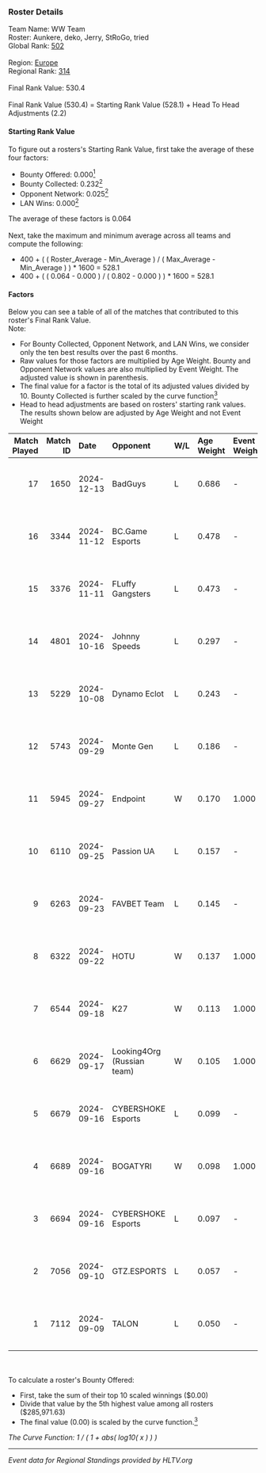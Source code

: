 ### Roster Details<br />
Team Name: WW Team<br />
Roster: Aunkere, deko, Jerry, StRoGo, tried<br />
Global Rank: [502](../../standings_global_2025_02_28.md)<br />
<br />
Region: [Europe]( ../../standings_europe_2025_02_28.md)<br />
Regional Rank: [314]( ../../standings_europe_2025_02_28.md)<br />
<br />
Final Rank Value:  530.4<br />
<br />
Final Rank Value (530.4) = Starting Rank Value (528.1) + Head To Head Adjustments (2.2)<br />

#### Starting Rank Value<br />
To figure out a rosters's Starting Rank Value, first take the average of these four factors:<br />
- Bounty Offered: 0.000[<sup>1</sup>](#table2)
- Bounty Collected: 0.232[<sup>2</sup>](#table1)
- Opponent Network: 0.025[<sup>2</sup>](#table1)
- LAN Wins: 0.000[<sup>2</sup>](#table1)

The average of these factors is 0.064<br />
<br />
Next, take the maximum and minimum average across all teams and compute the following:<br />
- 400 + ( ( Roster_Average - Min_Average ) / ( Max_Average - Min_Average ) ) * 1600 = 528.1
- 400 + ( ( 0.064 - 0.000 ) / ( 0.802 - 0.000 ) ) * 1600 = 528.1


#### Factors<br />
Below you can see a table of all of the matches that contributed to this roster's Final Rank Value.<br />
Note:<br />

- For Bounty Collected, Opponent Network, and LAN Wins, we consider only the ten best results over the past 6 months.
- Raw values for those factors are multiplied by Age Weight. Bounty and Opponent Network values are also multiplied by Event Weight. The adjusted value is shown in parenthesis.
- The final value for a factor is the total of its adjusted values divided by 10. Bounty Collected is further scaled by the curve function[<sup>3</sup>](#curveFunction)
- Head to head adjustments are based on rosters' starting rank values. The results shown below are adjusted by Age Weight and not Event Weight
<span id="table1"></span><br />


| Match Played | Match ID | Date       | Opponent                   | W/L | Age Weight | Event Weight | Bounty Collected | Opponent Network | LAN Wins  | H2H Adj. | Roster                               |
| -: | -: | :- | :- | :- | :- | :- | :- | :- | :- | -: | :- |
|           17 |     1650 | 2024-12-13 | BadGuys                    | L   | 0.686      | -            | -                | -                | -         |    -4.76 | Aunkere, deko, Jerry, StRoGo, tried  |
|           16 |     3344 | 2024-11-12 | BC.Game Esports            | L   | 0.478      | -            | -                | -                | -         |    -0.93 | Aunkere, ct0m, Jerry, StRoGo, tried  |
|           15 |     3376 | 2024-11-11 | FLuffy Gangsters           | L   | 0.473      | -            | -                | -                | -         |    -1.41 | Aunkere, ct0m, Jerry, StRoGo, tried  |
|           14 |     4801 | 2024-10-16 | Johnny Speeds              | L   | 0.297      | -            | -                | -                | -         |    -0.46 | Aunkere, ct0m, Jerry, StRoGo, tried  |
|           13 |     5229 | 2024-10-08 | Dynamo Eclot               | L   | 0.243      | -            | -                | -                | -         |    -0.10 | Aunkere, ct0m, Jerry, StRoGo, tried  |
|           12 |     5743 | 2024-09-29 | Monte Gen                  | L   | 0.186      | -            | -                | -                | -         |    -4.02 | Aunkere, ct0m, kelieN, StRoGo, tried |
|           11 |     5945 | 2024-09-27 | Endpoint                   | W   | 0.170      | 1.000        | 0.010 (0.002)    | 0.417 (0.071)    | 0 (0.000) |     4.78 | Aunkere, ct0m, Jerry, StRoGo, tried  |
|           10 |     6110 | 2024-09-25 | Passion UA                 | L   | 0.157      | -            | -                | -                | -         |    -0.15 | Aunkere, ct0m, Jerry, StRoGo, tried  |
|            9 |     6263 | 2024-09-23 | FAVBET Team                | L   | 0.145      | -            | -                | -                | -         |    -0.12 | Aunkere, ct0m, Jerry, StRoGo, tried  |
|            8 |     6322 | 2024-09-22 | HOTU                       | W   | 0.137      | 1.000        | 0.004 (0.001)    | 0.637 (0.087)    | 0 (0.000) |     3.82 | Aunkere, ct0m, Jerry, StRoGo, tried  |
|            7 |     6544 | 2024-09-18 | K27                        | W   | 0.113      | 1.000        | 0.010 (0.001)    | 0.634 (0.071)    | 0 (0.000) |     3.41 | Aunkere, ct0m, Jerry, StRoGo, tried  |
|            6 |     6629 | 2024-09-17 | Looking4Org (Russian team) | W   | 0.105      | 1.000        | 0.014 (0.001)    | 0.208 (0.022)    | 0 (0.000) |     2.76 | Aunkere, ct0m, Jerry, StRoGo, tried  |
|            5 |     6679 | 2024-09-16 | CYBERSHOKE Esports         | L   | 0.099      | -            | -                | -                | -         |    -0.98 | Aunkere, ct0m, Jerry, StRoGo, tried  |
|            4 |     6689 | 2024-09-16 | BOGATYRI                   | W   | 0.098      | 1.000        | 0.000 (0.000)    | 0.000 (0.000)    | 0 (0.000) |     1.01 | Aunkere, ct0m, Jerry, StRoGo, tried  |
|            3 |     6694 | 2024-09-16 | CYBERSHOKE Esports         | L   | 0.097      | -            | -                | -                | -         |    -0.10 | Aunkere, ct0m, Jerry, StRoGo, tried  |
|            2 |     7056 | 2024-09-10 | GTZ.ESPORTS                | L   | 0.057      | -            | -                | -                | -         |    -0.01 | Aunkere, ct0m, Jerry, StRoGo, tried  |
|            1 |     7112 | 2024-09-09 | TALON                      | L   | 0.050      | -            | -                | -                | -         |    -0.51 | Aunkere, ct0m, Jerry, StRoGo, tried  |

<br />
<span id="table2"></span><br />
To calculate a roster's Bounty Offered:<br />

- First, take the sum of their top 10 scaled winnings ($0.00)
- Divide that value by the 5th highest value among all rosters ($285,971.63)
- The final value (0.00) is scaled by the curve function.[<sup>3</sup>](#curveFunction)

<span id="curveFunction"></span>_The Curve Function: 1 / ( 1 + abs( log10( x ) ) )_<br />

---
_Event data for Regional Standings provided by HLTV.org_<br />
